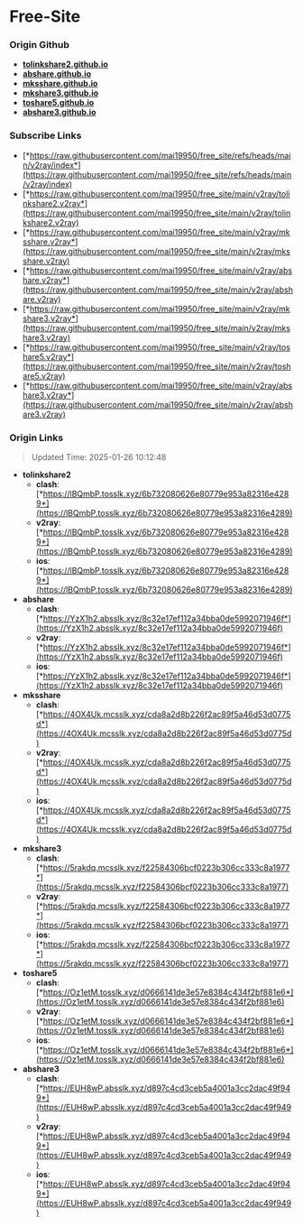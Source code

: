 # Free-Site

### Origin Github

- [**tolinkshare2.github.io**](https://github.com/tolinkshare2/tolinkshare2.github.io)
- [**abshare.github.io**](https://github.com/abshare/abshare.github.io)
- [**mksshare.github.io**](https://github.com/mksshare/mksshare.github.io)
- [**mkshare3.github.io**](https://github.com/mkshare3/mkshare3.github.io)
- [**toshare5.github.io**](https://github.com/toshare5/toshare5.github.io)
- [**abshare3.github.io**](https://github.com/abshare3/abshare3.github.io)

### Subscribe Links

- [*https://raw.githubusercontent.com/mai19950/free_site/refs/heads/main/v2ray/index*](https://raw.githubusercontent.com/mai19950/free_site/refs/heads/main/v2ray/index)
- [*https://raw.githubusercontent.com/mai19950/free_site/main/v2ray/tolinkshare2.v2ray*](https://raw.githubusercontent.com/mai19950/free_site/main/v2ray/tolinkshare2.v2ray)
- [*https://raw.githubusercontent.com/mai19950/free_site/main/v2ray/mksshare.v2ray*](https://raw.githubusercontent.com/mai19950/free_site/main/v2ray/mksshare.v2ray)
- [*https://raw.githubusercontent.com/mai19950/free_site/main/v2ray/abshare.v2ray*](https://raw.githubusercontent.com/mai19950/free_site/main/v2ray/abshare.v2ray)
- [*https://raw.githubusercontent.com/mai19950/free_site/main/v2ray/mkshare3.v2ray*](https://raw.githubusercontent.com/mai19950/free_site/main/v2ray/mkshare3.v2ray)
- [*https://raw.githubusercontent.com/mai19950/free_site/main/v2ray/toshare5.v2ray*](https://raw.githubusercontent.com/mai19950/free_site/main/v2ray/toshare5.v2ray)
- [*https://raw.githubusercontent.com/mai19950/free_site/main/v2ray/abshare3.v2ray*](https://raw.githubusercontent.com/mai19950/free_site/main/v2ray/abshare3.v2ray)

### Origin Links

> Updated Time: 2025-01-26 10:12:48

- **tolinkshare2**
  - **clash**: [*https://lBQmbP.tosslk.xyz/6b732080626e80779e953a82316e4289*](https://lBQmbP.tosslk.xyz/6b732080626e80779e953a82316e4289)
  - **v2ray**: [*https://lBQmbP.tosslk.xyz/6b732080626e80779e953a82316e4289*](https://lBQmbP.tosslk.xyz/6b732080626e80779e953a82316e4289)
  - **ios**: [*https://lBQmbP.tosslk.xyz/6b732080626e80779e953a82316e4289*](https://lBQmbP.tosslk.xyz/6b732080626e80779e953a82316e4289)
- **abshare**
  - **clash**: [*https://YzX1h2.absslk.xyz/8c32e17ef112a34bba0de5992071946f*](https://YzX1h2.absslk.xyz/8c32e17ef112a34bba0de5992071946f)
  - **v2ray**: [*https://YzX1h2.absslk.xyz/8c32e17ef112a34bba0de5992071946f*](https://YzX1h2.absslk.xyz/8c32e17ef112a34bba0de5992071946f)
  - **ios**: [*https://YzX1h2.absslk.xyz/8c32e17ef112a34bba0de5992071946f*](https://YzX1h2.absslk.xyz/8c32e17ef112a34bba0de5992071946f)
- **mksshare**
  - **clash**: [*https://4OX4Uk.mcsslk.xyz/cda8a2d8b226f2ac89f5a46d53d0775d*](https://4OX4Uk.mcsslk.xyz/cda8a2d8b226f2ac89f5a46d53d0775d)
  - **v2ray**: [*https://4OX4Uk.mcsslk.xyz/cda8a2d8b226f2ac89f5a46d53d0775d*](https://4OX4Uk.mcsslk.xyz/cda8a2d8b226f2ac89f5a46d53d0775d)
  - **ios**: [*https://4OX4Uk.mcsslk.xyz/cda8a2d8b226f2ac89f5a46d53d0775d*](https://4OX4Uk.mcsslk.xyz/cda8a2d8b226f2ac89f5a46d53d0775d)
- **mkshare3**
  - **clash**: [*https://5rakdq.mcsslk.xyz/f22584306bcf0223b306cc333c8a1977*](https://5rakdq.mcsslk.xyz/f22584306bcf0223b306cc333c8a1977)
  - **v2ray**: [*https://5rakdq.mcsslk.xyz/f22584306bcf0223b306cc333c8a1977*](https://5rakdq.mcsslk.xyz/f22584306bcf0223b306cc333c8a1977)
  - **ios**: [*https://5rakdq.mcsslk.xyz/f22584306bcf0223b306cc333c8a1977*](https://5rakdq.mcsslk.xyz/f22584306bcf0223b306cc333c8a1977)
- **toshare5**
  - **clash**: [*https://Oz1etM.tosslk.xyz/d0666141de3e57e8384c434f2bf881e6*](https://Oz1etM.tosslk.xyz/d0666141de3e57e8384c434f2bf881e6)
  - **v2ray**: [*https://Oz1etM.tosslk.xyz/d0666141de3e57e8384c434f2bf881e6*](https://Oz1etM.tosslk.xyz/d0666141de3e57e8384c434f2bf881e6)
  - **ios**: [*https://Oz1etM.tosslk.xyz/d0666141de3e57e8384c434f2bf881e6*](https://Oz1etM.tosslk.xyz/d0666141de3e57e8384c434f2bf881e6)
- **abshare3**
  - **clash**: [*https://EUH8wP.absslk.xyz/d897c4cd3ceb5a4001a3cc2dac49f949*](https://EUH8wP.absslk.xyz/d897c4cd3ceb5a4001a3cc2dac49f949)
  - **v2ray**: [*https://EUH8wP.absslk.xyz/d897c4cd3ceb5a4001a3cc2dac49f949*](https://EUH8wP.absslk.xyz/d897c4cd3ceb5a4001a3cc2dac49f949)
  - **ios**: [*https://EUH8wP.absslk.xyz/d897c4cd3ceb5a4001a3cc2dac49f949*](https://EUH8wP.absslk.xyz/d897c4cd3ceb5a4001a3cc2dac49f949)
